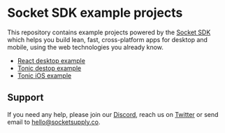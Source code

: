 # Socket SDK example projects

This repository contains example projects powered by the [Socket SDK](https://socket-sdk.dev) which helps you build lean, fast, cross-platform apps for desktop and mobile, using the web technologies you already know.

- [React desktop example](./react-desktop/)
- [Tonic destop example](./tonic-desktop/)
- [Tonic iOS example](./tonic-ios/)

## Support

If you need any help, please join our [Discord](https://discord.gg/YPV32gKCsH), reach us on [Twitter](https://twitter.com/socketsupply) or send email to hello@socketsupply.co.
